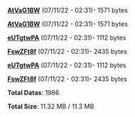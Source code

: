 [**AtVaG1BW**](/data/AtVaG1BW.txt) (07/11/22 - 02:31)- 1571 bytes

[**AtVaG1BW**](/data/AtVaG1BW.txt) (07/11/22 - 02:31)- 1571 bytes

[**eUTgtwPA**](/data/eUTgtwPA.txt) (07/11/22 - 02:31)- 1112 bytes

[**FswZFt8f**](/data/FswZFt8f.txt) (07/11/22 - 02:31)- 2435 bytes

[**eUTgtwPA**](/data/eUTgtwPA.txt) (07/11/22 - 02:31)- 1112 bytes

[**FswZFt8f**](/data/FswZFt8f.txt) (07/11/22 - 02:31)- 2435 bytes

**Total Datas**: 1986

**Total Size**: 11.32 MB / 11.3 MB